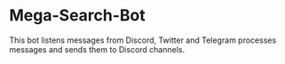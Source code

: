 # Mega-Search-Bot
This bot listens messages from Discord, Twitter and Telegram processes messages and sends them to Discord channels.
